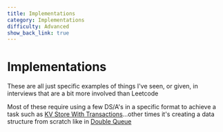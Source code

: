 ```yaml
---
title: Implementations
category: Implementations
difficulty: Advanced
show_back_link: true
---
```


# Implementations
These are all just specific examples of things I've seen, or given, in interviews that are a bit more involved than Leetcode

Most of these require using a few DS/A's in a specific format to achieve a task such as [KV Store With Transactions](/docs/implementations/kv_store_with_transactions.md)...other times it's creating a data structure from scratch like in [Double Queue](/docs/implementations/dbl_queue.md)